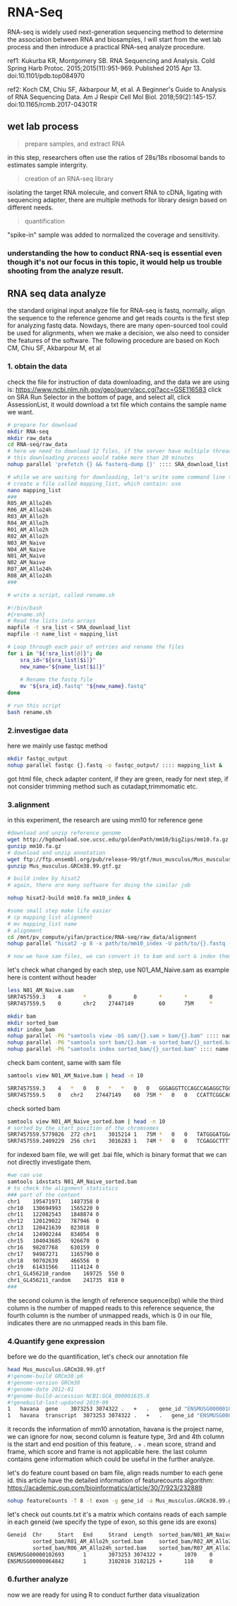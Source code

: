 # RNA-Seq 
RNA-seq is widely used next-generation sequencing method to determine the association between RNA and biosamples,
I will start from the wet lab process and then introduce a practical RNA-seq analyze procedure.

ref1: Kukurba KR, Montgomery SB. RNA Sequencing and Analysis. 
Cold Spring Harb Protoc. 2015;2015(11):951-969. Published 2015 Apr 13. doi:10.1101/pdb.top084970


ref2: Koch CM, Chiu SF, Akbarpour M, et al. A Beginner's Guide to Analysis of RNA Sequencing Data. 
Am J Respir Cell Mol Biol. 2018;59(2):145-157. doi:10.1165/rcmb.2017-0430TR

## wet lab process
> prepare samples, and extract RNA
>
> 
in this step, researchers often use the ratios of 28s/18s ribosomal bands to estimates sample intergrity.
> creation of an RNA-seq library
>
> 
isolating the target RNA molecule, and convert RNA to cDNA, ligating with sequencing
adapter, there are multiple methods for library design based on different needs.
> quantification


"spike-in" sample was added to normalized the coverage and sensitivity.
### understanding the how to conduct RNA-seq is essential even though it's not our focus in this topic, it would help us trouble shooting from the analyze result.

## RNA seq data analyze
the standard original input analyze file for RNA-seq is fastq, normally, align the sequence to the reference genome and get reads counts is the first step for analyzing fastq data.
Nowdays, there are many open-sourced tool could be used for alignments, when we make a decision, we also need to consider the features of the software.
The following procedure are based on Koch CM, Chiu SF, Akbarpour M, et al

### 1. obtain the data
check the file for instruction of data downloading, and the data we are using is:
https://www.ncbi.nlm.nih.gov/geo/query/acc.cgi?acc=GSE116583
click on SRA Run Selector in the bottom of page, and select all, click AssessionList, it would download a txt file which contains the sample name we want.
```bash
# prepare for download
mkdir RNA-seq
mkdir raw_data
cd RNA-seq/raw_data
# here we need to download 12 files, if the server have multiple threads, we can directly use the following command, if we are going to huge more files for processing, add -P8 after parallel to limit the usage of the threads. nohup could make your command hang in the server without termination
# this downloading process would tabke more than 20 minutes
nohup parallel 'prefetch {} && fasterq-dump {}' :::: SRA_download_list &

# while we are waiting for downloading, let's write some command line to rename the fastq file.
# create a file called mapping_list, which contain: use
nano mapping_list
###
R05_AM_Allo24h
R06_AM_Allo24h
R03_AM_Allo2h
R04_AM_Allo2h
R01_AM_Allo2h
R02_AM_Allo2h
N03_AM_Naive
N04_AM_Naive
N01_AM_Naive
N02_AM_Naive
R07_AM_Allo24h
R08_AM_Allo24h
###
```
```bash
# write a script, called rename.sh

#!/bin/bash
#{rename.sh}
# Read the lists into arrays
mapfile -t sra_list < SRA_download_list
mapfile -t name_list < mapping_list

# Loop through each pair of entries and rename the files
for i in "${!sra_list[@]}"; do
    sra_id="${sra_list[$i]}"
    new_name="${name_list[$i]}"
    
    # Rename the fastq file
    mv "${sra_id}.fastq" "${new_name}.fastq"
done

# run this script
bash rename.sh
```
### 2.investigae data
here we mainly use fastqc method
```bash
mkdir fastqc_output
nohup parallel fastqc {}.fastq -o fastqc_output/ :::: mapping_list &
```
got html file, check adapter content, if they are green, ready for next step, if not consider trimming method such as cutadapt,trimmomatic etc.

### 3.alignment
in this experiment, the research are using mm10 for reference gene
```bash
#download and unzip reference genome
wget http://hgdownload.soe.ucsc.edu/goldenPath/mm10/bigZips/mm10.fa.gz
gunzip mm10.fa.gz
# download and unzip annotation
wget ftp://ftp.ensembl.org/pub/release-99/gtf/mus_musculus/Mus_musculus.GRCm38.99.gtf.gz
gunzip Mus_musculus.GRCm38.99.gtf.gz

# build index by hisat2
# again, there are many software for doing the similar job 

nohup hisat2-build mm10.fa mm10_index &

#some small step make life easier
# cp mapping_list alignment
# mv mapping_list name
# alignment
cd /mnt/pv_compute/yifan/practice/RNA-seq/raw_data/alignment
nohup parallel "hisat2 -p 8 -x path/to/mm10_index -U path/to/{}.fastq -S path/to/sam/{}.sam" :::: name &

# now we have sam files, we can convert it to bam and sort & index them
```
let's check what changed by each step, use N01_AM_Naive.sam as example
here is content without header

```bash
less N01_AM_Naive.sam
SRR7457559.3    4       *       0       0       *       *       0       0       GGGAGGTTCCAGCCAGAGGCTGGAACCTCCCGCATAT   AAAAAEEEAEAEAEEE/EEAEAE/EEEEEEEE<AA/E    YT:Z:UU
SRR7457559.5    0       chr2    27447149        60      75M     *       0       0       CCATTCGGCAGCCTCAAAAACAACAAACCCAACAGGACCTTCTGTTAGACTCTGTATATTATTACTTTTTACAAT      AAAAAEEEEEEEEEEEEEEEEEEEEE6EEEEEEEEEEAEEEEEEEEEEEEEEEEEEEEEEEEEEEEEEEEEEAEE     AS:i:0  XN:i:0  XM:i:0  XO:i:0   XG:i:0  NM:i:0  MD:Z:75 YT:Z:UU NH:i:1
```
```bash
mkdir bam
mkdir sorted_bam
mkdir index_bam
nohup parallel -P6 "samtools view -bS sam/{}.sam > bam/{}.bam" :::: name &
nohup parallel -P6 "samtools sort bam/{}.bam -o sorted_bam/{}_sorted.bam" :::: name &
nohup parallel -P6 "samtools index sorted_bam/{}_sorted.bam" :::: name &

```
check bam content, same with sam file
```bash
samtools view N01_AM_Naive.bam | head -n 10

SRR7457559.3	4	*	0	0	*	*	0	0	GGGAGGTTCCAGCCAGAGGCTGGAACCTCCCGCATAT	AAAAAEEEAEAEAEEE/EEAEAE/EEEEEEEE<AA/E	YT:Z:UU
SRR7457559.5	0	chr2	27447149	60	75M	*	0	0	CCATTCGGCAGCCTCAAAAACAACAAACCCAACAGGACCTTCTGTTAGACTCTGTATATTATTACTTTTTACAAT	AAAAAEEEEEEEEEEEEEEEEEEEEE6EEEEEEEEEEAEEEEEEEEEEEEEEEEEEEEEEEEEEEEEEEEEEAEE	AS:i:0	XN:i:0	XM:i:0	XO:i:0	XG:i:0	NM:i:0	MD:Z:75	YT:Z:UU	NH:i:1
```

check sorted bam
```bash
samtools view N01_AM_Naive_sorted.bam | head -n 10
# sorted by the start position of the chromsomes
SRR7457559.5779826	272	chr1	3015214	1	75M	*	0	0	TATGGGATGGATCCCTGCATATGGCAATCACTAGATGGTCCATCCTTTTGTCACAGCTCCAAATTTTGTCTCTGT	EAEEEAE//A///</EEEEEEEAAEEEEEA/EAEAEEAAEEEEEEEEEEEEAEEAE<EEAAEEEEEEEEEAAAA/	AS:i:0	ZS:i:0	XN:i:0	XM:i:0	XO:i:0	XG:i:0	NM:i:0	MD:Z:75	YT:Z:UU	NH:i:5
SRR7457559.2409229	256	chr1	3016283	1	74M	*	0	0	TCGAGGCTTTTCCCTACTTTCTCCTCTGTAAGTTTCAGTGTCTCTGGTTTTATGTGGAGTTCCTTAATCCACTT	6AAAAEAEAEEEEEAEEEEAEEEE/EEEEAAEEEEEEEEEEEEEEAEEEEEEEEE/EEEEEEEEEEEEAEEEEE	AS:i:0	ZS:i:0	XN:i:0	XM:i:0	XO:i:0	XG:i:0	NM:i:0	MD:Z:74	YT:Z:UU	NH:i:5
```

for indexed bam file, we will get .bai file, which is binary format that we can not directly investigate them.
```bash
#we can use
samtools idxstats N01_AM_Naive_sorted.bam
# to check the alignment statistics
### part of the content 
chr1	195471971	1487358	0
chr10	130694993	1565220	0
chr11	122082543	1848874	0
chr12	120129022	787946	0
chr13	120421639	823018	0
chr14	124902244	834054	0
chr15	104043685	926670	0
chr16	98207768	630159	0
chr17	94987271	1165790	0
chr18	90702639	466556	0
chr19	61431566	1114124	0
chr1_GL456210_random	169725	550	0
chr1_GL456211_random	241735	818	0
###
```
the second column is the length of reference sequence(bp) while the third column is the number of mapped reads to this reference sequence, the fourth column is the number of unmapped reads, which is 0 in our file, indicates there are no unmapped reads in this bam file.

### 4.Quantify gene expression
before we do the quantification, let's check our annotation file

```bash
head Mus_musculus.GRCm38.99.gtf
#!genome-build GRCm38.p6
#!genome-version GRCm38
#!genome-date 2012-01
#!genome-build-accession NCBI:GCA_000001635.8
#!genebuild-last-updated 2019-09
1	havana	gene	3073253	3074322	.	+	.	gene_id "ENSMUSG00000102693"; gene_version "1"; gene_name "4933401J01Rik"; gene_source "havana"; gene_biotype "TEC";
1	havana	transcript	3073253	3074322	.	+	.	gene_id "ENSMUSG00000102693"; gene_version "1"; transcript_id "ENSMUST00000193812"; transcript_version "1"; gene_name "4933401J01Rik"; gene_source "havana"; gene_biotype "TEC"; transcript_name "4933401J01Rik-201"; transcript_source "havana"; transcript_biotype "TEC"; tag "basic"; transcript_support_level "NA";
```
it records the information of mm10 annotation, havana is the project name, we can ignore for now, second column is feature type, 3rd and 4th column is the start and end position of this feature, . + . mean score, strand and frame, which score and frame is not applicable here. the last column contains gene information which could be useful in the further analyze.

let's do feature count based on bam file, align reads number to each gene id.
this article have the detailed information of featurecounts algorithm: https://academic.oup.com/bioinformatics/article/30/7/923/232889

```bash
nohup featureCounts -T 8 -t exon -g gene_id -a Mus_musculus.GRCm38.99.gtf -o counts.txt sorted_bam/*.bam &
```

let's check out counts.txt
it's a matrix which contains reads of each sample in each geneid (we specify the type of exon, so this gene ids are exons)

```bash
Geneid  Chr     Start   End     Strand  Length  sorted_bam/N01_AM_Naive_sorted.bam      sorted_bam/N02_AM_Naive_sorted.bam      sorted_bam/N03_AM_Naive_sorted.bam      sorted_bam/N04_AM_Naive_sorted.bam
        sorted_bam/R01_AM_Allo2h_sorted.bam     sorted_bam/R02_AM_Allo2h_sorted.bam     sorted_bam/R03_AM_Allo2h_sorted.bam     sorted_bam/R04_AM_Allo2h_sorted.bam     sorted_bam/R05_AM_Allo24h_sorted.bam
        sorted_bam/R06_AM_Allo24h_sorted.bam    sorted_bam/R07_AM_Allo24h_sorted.bam    sorted_bam/R08_AM_Allo24h_sorted.bam
ENSMUSG00000102693      1       3073253 3074322 +       1070    0       0       0       0       0       0       0       0       0       0       0       0
ENSMUSG00000064842      1       3102016 3102125 +       110     0       0       0       0       0       0       0       0       0       0       0       0
```

### 6.further analyze 
now we are ready for using R to conduct further data visualization















